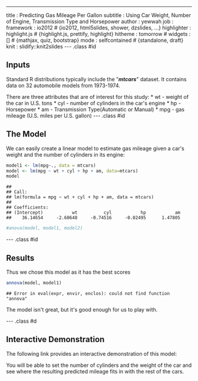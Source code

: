 ---
title       : Predicting Gas Mileage Per Gallon
subtitle    : Using Car Weight, Number of Engine, Transmission Type and Horsepower
author      : yewwah
job         : 
framework   : io2012        # {io2012, html5slides, shower, dzslides, ...}
highlighter : highlight.js  # {highlight.js, prettify, highlight}
hitheme     : tomorrow      # 
widgets     : []            # {mathjax, quiz, bootstrap}
mode        : selfcontained # {standalone, draft}
knit        : slidify::knit2slides
--- .class #id

## Inputs
Standard R distributions typically include the "***mtcars***" dataset. It contains data on 32 automobile models from 1973-1974.
<p>
There are three attributes that are of interest for this study:
* wt - weight of the car in U.S. tons
* cyl - number of cylinders in the car's engine
* hp - Horsepower
* am - Transmission Type(Automatic or Manual)
* mpg - gas mileage (U.S. miles per U.S. gallon)
--- .class #id 

## The Model
We can easily create a linear model to estimate gas mileage given
a car's weight and the number of cylinders in its engine:

```r
model1 <- lm(mpg~., data = mtcars)
model <- lm(mpg ~ wt + cyl + hp + am, data=mtcars)
model
```

```
## 
## Call:
## lm(formula = mpg ~ wt + cyl + hp + am, data = mtcars)
## 
## Coefficients:
## (Intercept)           wt          cyl           hp           am  
##    36.14654     -2.60648     -0.74516     -0.02495      1.47805
```

```r
#anova(model, model1, model2)
```
--- .class #id 

## Results

Thus we chose this model as it has the best scores


```r
annova(model, model1)
```

```
## Error in eval(expr, envir, enclos): could not find function "annova"
```
The model isn't great, but it's good enough for us to play with.

--- .class #d

## Interactive Demonstration

The following link provides an interactive demonstration of this model:    
   
You will be able to set the number of cylinders and the weight of
the car and see where the resulting predicted mileage fits in with
the rest of the cars.


